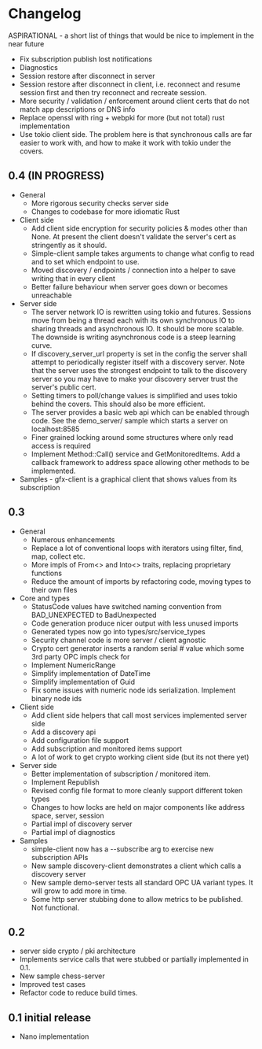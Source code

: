 # Changelog

ASPIRATIONAL - a short list of things that would be nice to implement in the near future
  - Fix subscription publish lost notifications
  - Diagnostics
  - Session restore after disconnect in server
  - Session restore after disconnect in client, i.e. reconnect and resume session first and then try reconnect and recreate session.
  - More security / validation / enforcement around client certs that do not match app descriptions or DNS info
  - Replace openssl with ring + webpki for more (but not total) rust implementation
  - Use tokio client side. The problem here is that synchronous calls are far easier to work with, and how to make it
    work with tokio under the covers.

## 0.4 (IN PROGRESS)
  - General
    - More rigorous security checks server side
    - Changes to codebase for more idiomatic Rust
  - Client side
    - Add client side encryption for security policies & modes other than None. At present the client
      doesn't validate the server's cert as stringently as it should.
    - Simple-client sample takes arguments to change what config to read and to set which endpoint to use.
    - Moved discovery / endpoints / connection into a helper to save writing that in every client
    - Better failure behaviour when server goes down or becomes unreachable
  - Server side
    - The server network IO is rewritten using tokio and futures. Sessions move from being a thread each with its own
      synchronous IO to sharing threads and asynchronous IO. It should be more scalable. The downside is writing
      asynchronous code is a steep learning curve.
    - If discovery_server_url property is set in the config the server shall attempt to periodically
      register itself with a discovery server. Note that the server uses the strongest endpoint to talk to the discovery
      server so you may have to make your discovery server trust the server's public cert.
    - Setting timers to poll/change values is simplified and uses tokio behind the covers. This should also be more
      efficient.
    - The server provides a basic web api which can be enabled through code. See the demo_server/ sample which
      starts a server on localhost:8585
    - Finer grained locking around some structures where only read access is required
    - Implement Method::Call() service and GetMonitoredItems. Add a callback framework to address space allowing 
      other methods to be implemented.
   - Samples
    - gfx-client is a graphical client that shows values from its subscription

## 0.3
  - General
    - Numerous enhancements
    - Replace a lot of conventional loops with iterators using filter, find, map, collect etc.
    - More impls of From<> and Into<> traits, replacing proprietary functions
    - Reduce the amount of imports by refactoring code, moving types to their own files
  - Core and types
    - StatusCode values have switched naming convention from BAD_UNEXPECTED to BadUnexpected 
    - Code generation produce nicer output with less unused imports
    - Generated types now go into types/src/service_types
    - Security channel code is more server / client agnostic
    - Crypto cert generator inserts a random serial # value which some 3rd party OPC impls check for
    - Implement NumericRange
    - Simplify implementation of DateTime
    - Simplify implementation of Guid
    - Fix some issues with numeric node ids serialization. Implement binary node ids
  - Client side
    - Add client side helpers that call most services implemented server side
    - Add a discovery api
    - Add configuration file support
    - Add subscription and monitored items support
    - A lot of work to get crypto working client side (but its not there yet)
  - Server side
    - Better implementation of subscription / monitored item.
    - Implement Republish
    - Revised config file format to more cleanly support different token types
    - Changes to how locks are held on major components like address space, server, session
    - Partial impl of discovery server
    - Partial impl of diagnostics 
  - Samples
    - simple-client now has a --subscribe arg to exercise new subscription APIs
    - New sample discovery-client demonstrates a client which calls a discovery server
    - New sample demo-server tests all standard OPC UA variant types. It will grow to add more in time.
    - Some http server stubbing done to allow metrics to be published. Not functional.
  
## 0.2 
  - server side crypto / pki architecture
  - Implements service calls that were stubbed or partially implemented in 0.1.
  - New sample chess-server
  - Improved test cases
  - Refactor code to reduce build times.
  
## 0.1 initial release 
  - Nano implementation

